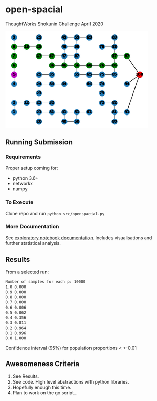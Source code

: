 # open-spacial
ThoughtWorks Shokunin Challenge April 2020

![I can haz food truck](https://raw.githubusercontent.com/safetydave/open-spacial/master/doc/can_haz_food.png)

## Running Submission

### Requirements

Proper setup coming for:

* python 3.6+
* networkx
* numpy

### To Execute

Clone repo and run `python src/openspacial.py`

### More Documentation

See [exploratory notebook documentation](doc/OpenSpacial.pdf). Includes visualisations and further statistical analysis.

## Results

From a selected run:
```
Number of samples for each p: 10000
1.0 0.000
0.9 0.000
0.8 0.000
0.7 0.000
0.6 0.006
0.5 0.062
0.4 0.356
0.3 0.811
0.2 0.964
0.1 0.996
0.0 1.000
```

Confidence interval (95%) for population proportions < +-0.01

## Awesomeness Criteria

1. See Results.
2. See code. High level abstractions with python libraries.
3. Hopefully enough this time.
4. Plan to work on the go script...
